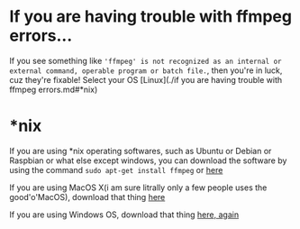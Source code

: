 # If you are having trouble with ffmpeg errors...
If you see something like ```'ffmpeg' is not recognized as an internal or external command,
operable program or batch file.```, then you're in luck, cuz they're fixable!
Select your OS
[Linux](./if you are having trouble with ffmpeg errors.md#*nix)



# *nix
If you are using *nix operating softwares, such as Ubuntu or Debian or Raspbian or what else except windows, you can download the software by using the command ``sudo apt-get install ffmpeg`` or [here](https://ffmpeg.org/download.html#build-linux)

If you are using MacOS X(i am sure litrally only a few people uses the good'o'MacOS), download that thing [here](https://ffmpeg.org/download.html#build-mac)

If you are using Windows OS, download that thing [here, again](https://ffmpeg.org/download.html#build-windows)
